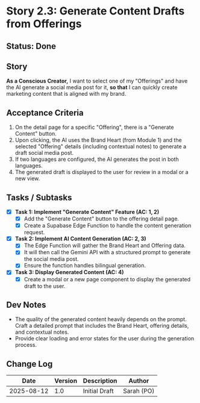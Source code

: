 # Story 2.3: Generate Content Drafts from Offerings

## Status: Done

## Story
**As a Conscious Creator,** I want to select one of my "Offerings" and have the AI generate a social media post for it, **so that** I can quickly create marketing content that is aligned with my brand.

## Acceptance Criteria
1.  On the detail page for a specific "Offering", there is a "Generate Content" button.
2.  Upon clicking, the AI uses the Brand Heart (from Module 1) and the selected "Offering" details (including contextual notes) to generate a draft social media post.
3.  If two languages are configured, the AI generates the post in both languages.
4.  The generated draft is displayed to the user for review in a modal or a new view.

## Tasks / Subtasks
- [x] **Task 1: Implement "Generate Content" Feature (AC: 1, 2)**
    - [x] Add the "Generate Content" button to the offering detail page.
    - [x] Create a Supabase Edge Function to handle the content generation request.
- [x] **Task 2: Implement AI Content Generation (AC: 2, 3)**
    - [x] The Edge Function will gather the Brand Heart and Offering data.
    - [x] It will then call the Gemini API with a structured prompt to generate the social media post.
    - [x] Ensure the function handles bilingual generation.
- [x] **Task 3: Display Generated Content (AC: 4)**
    - [x] Create a modal or a new page component to display the generated draft to the user.

## Dev Notes
*   The quality of the generated content heavily depends on the prompt. Craft a detailed prompt that includes the Brand Heart, offering details, and contextual notes.
*   Provide clear loading and error states for the user during the generation process.

## Change Log
| Date | Version | Description | Author |
| --- | --- | --- | --- |
| 2025-08-12 | 1.0 | Initial Draft | Sarah (PO) |
